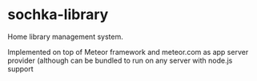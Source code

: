 sochka-library
==============

Home library management system.

Implemented on top of Meteor framework and meteor.com as app server provider (although can be bundled to run on any server with node.js support
